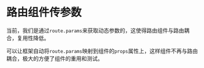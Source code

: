 # 路由组件传参数

当前，我们是通过`route.params`来获取动态参数的，这使得路由组件与路由耦合，复用性降低。

可以让框架自动将`route.params`映射到组件的`props`属性上，这样组件不再与路由耦合，极大的方便了组件的重用和测试。

